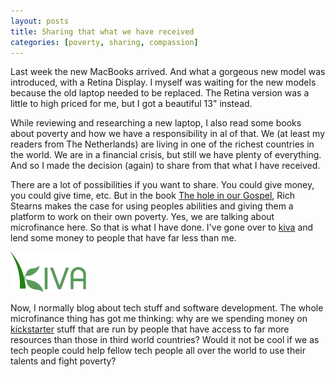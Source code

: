 ```yaml
---
layout: posts
title: Sharing that what we have received
categories: [poverty, sharing, compassion]
---
```

Last week the new MacBooks arrived. And what a gorgeous new model was introduced, with a Retina Display.
I myself was waiting for the new models because the old laptop needed to be replaced.
The Retina version was a little to high priced for me, but I got a beautiful 13" instead.

While reviewing and researching a new laptop, I also read some books about poverty and how
we have a responsibility in al of that. We (at least my readers from The Netherlands) are living
in one of the richest countries in the world. We are in a financial crisis, but still we have plenty of everything.
And so I made the decision (again) to share from that what I have received.

There are a lot of possibilities if you want to share. You could give money, you could give time, etc.
But in the book [The hole in our Gospel][1], Rich Stearns makes the case for using peoples abilities
and giving them a platform to work on their own poverty. Yes, we are talking about microfinance here.
So that is what I have done. I've gone over to [kiva][2] and lend some money to people that have far less than me.

![Kiva](/images/kiva.png)

Now, I normally blog about tech stuff and software development. The whole microfinance thing has got me thinking: why are we spending money on [kickstarter][3] stuff that are run by people that have access to far more resources than those in third world countries? Would it not be cool if we as tech people could help fellow tech people all over the world to use their talents and fight poverty?


[1]: http://www.theholeinourgospel.com/
[2]: http://www.kiva.org/
[3]: http://www.kickstarter.com/